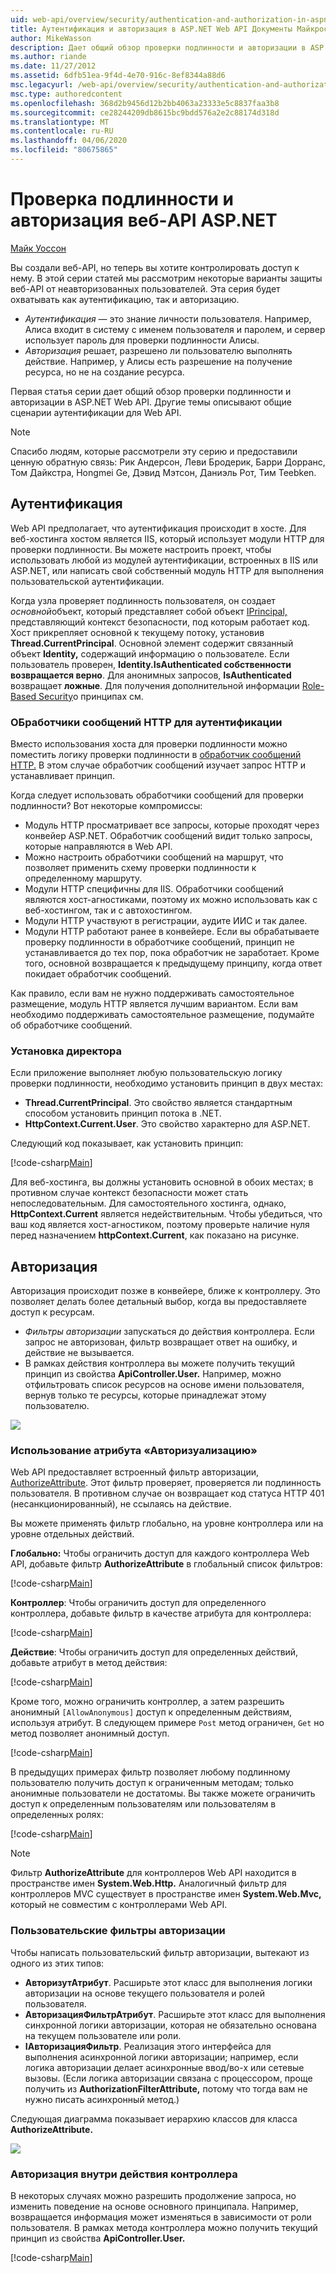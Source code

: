 ```yaml
---
uid: web-api/overview/security/authentication-and-authorization-in-aspnet-web-api
title: Аутентификация и авторизация в ASP.NET Web API Документы Майкрософт
author: MikeWasson
description: Дает общий обзор проверки подлинности и авторизации в ASP.NET Web API.
ms.author: riande
ms.date: 11/27/2012
ms.assetid: 6dfb51ea-9f4d-4e70-916c-8ef8344a88d6
msc.legacyurl: /web-api/overview/security/authentication-and-authorization-in-aspnet-web-api
msc.type: authoredcontent
ms.openlocfilehash: 368d2b9456d12b2bb4063a23333e5c8837faa3b8
ms.sourcegitcommit: ce28244209db8615bc9bdd576a2e2c88174d318d
ms.translationtype: MT
ms.contentlocale: ru-RU
ms.lasthandoff: 04/06/2020
ms.locfileid: "80675865"
---
```

# <a name="authentication-and-authorization-in-aspnet-web-api"></a>Проверка подлинности и авторизация веб-API ASP.NET

[Майк Уоссон](https://github.com/MikeWasson)

Вы создали веб-API, но теперь вы хотите контролировать доступ к нему. В этой серии статей мы рассмотрим некоторые варианты защиты веб-API от неавторизованных пользователей. Эта серия будет охватывать как аутентификацию, так и авторизацию.

- *Аутентификация* — это знание личности пользователя. Например, Алиса входит в систему с именем пользователя и паролем, и сервер использует пароль для проверки подлинности Алисы.
- *Авторизация* решает, разрешено ли пользователю выполнять действие. Например, у Алисы есть разрешение на получение ресурса, но не на создание ресурса.

Первая статья серии дает общий обзор проверки подлинности и авторизации в ASP.NET Web API. Другие темы описывают общие сценарии аутентификации для Web API.

> [!NOTE]
> Спасибо людям, которые рассмотрели эту серию и предоставили ценную обратную связь: Рик Андерсон, Леви Бродерик, Барри Дорранс, Том Дайкстра, Hongmei Ge, Дэвид Мэтсон, Даниэль Рот, Тим Teebken.

## <a name="authentication"></a>Аутентификация

Web API предполагает, что аутентификация происходит в хосте. Для веб-хостинга хостом является IIS, который использует модули HTTP для проверки подлинности. Вы можете настроить проект, чтобы использовать любой из модулей аутентификации, встроенных в IIS или ASP.NET, или написать свой собственный модуль HTTP для выполнения пользовательской аутентификации.

Когда узла проверяет подлинность пользователя, он создает *основной*объект, который представляет собой объект [IPrincipal,](https://msdn.microsoft.com/library/System.Security.Principal.IPrincipal.aspx) представляющий контекст безопасности, под которым работает код. Хост прикрепляет основной к текущему потоку, установив **Thread.CurrentPrincipal**. Основной элемент содержит связанный объект **Identity,** содержащий информацию о пользователе. Если пользователь проверен, **Identity.IsAuthenticated собственности** **возвращается верно**. Для анонимных запросов, **IsAuthenticated** возвращает **ложные**. Для получения дополнительной информации [Role-Based Security](https://msdn.microsoft.com/library/shz8h065.aspx)о принципах см.

### <a name="http-message-handlers-for-authentication"></a>ОБработчики сообщений HTTP для аутентификации

Вместо использования хоста для проверки подлинности можно поместить логику проверки подлинности в [обработчик сообщений HTTP.](../advanced/http-message-handlers.md) В этом случае обработчик сообщений изучает запрос HTTP и устанавливает принцип.

Когда следует использовать обработчики сообщений для проверки подлинности? Вот некоторые компромиссы:

- Модуль HTTP просматривает все запросы, которые проходят через конвейер ASP.NET. Обработчик сообщений видит только запросы, которые направляются в Web API.
- Можно настроить обработчики сообщений на маршрут, что позволяет применить схему проверки подлинности к определенному маршруту.
- Модули HTTP специфичны для IIS. Обработчики сообщений являются хост-агностиками, поэтому их можно использовать как с веб-хостингом, так и с автохостингом.
- Модули HTTP участвуют в регистрации, аудите ИИС и так далее.
- Модули HTTP работают ранее в конвейере. Если вы обрабатываете проверку подлинности в обработчике сообщений, принцип не устанавливается до тех пор, пока обработчик не заработает. Кроме того, основной возвращается к предыдущему принципу, когда ответ покидает обработчик сообщений.

Как правило, если вам не нужно поддерживать самостоятельное размещение, модуль HTTP является лучшим вариантом. Если вам необходимо поддерживать самостоятельное размещение, подумайте об обработчике сообщений.

### <a name="setting-the-principal"></a>Установка директора

Если приложение выполняет любую пользовательскую логику проверки подлинности, необходимо установить принцип в двух местах:

- **Thread.CurrentPrincipal**. Это свойство является стандартным способом установить принцип потока в .NET.
- **HttpContext.Current.User**. Это свойство характерно для ASP.NET.

Следующий код показывает, как установить принцип:

[!code-csharp[Main](authentication-and-authorization-in-aspnet-web-api/samples/sample1.cs)]

Для веб-хостинга, вы должны установить основной в обоих местах; в противном случае контекст безопасности может стать непоследовательным. Для самостоятельного хостинга, однако, **HttpContext.Current** является недействительным. Чтобы убедиться, что ваш код является хост-агностиком, поэтому проверьте наличие нуля перед назначением **httpContext.Current**, как показано на рисунке.

## <a name="authorization"></a>Авторизация

Авторизация происходит позже в конвейере, ближе к контроллеру. Это позволяет делать более детальный выбор, когда вы предоставляете доступ к ресурсам.

- *Фильтры авторизации* запускаться до действия контроллера. Если запрос не авторизован, фильтр возвращает ответ на ошибку, и действие не вызывается.
- В рамках действия контроллера вы можете получить текущий принцип из свойства **ApiController.User.** Например, можно отфильтровать список ресурсов на основе имени пользователя, вернув только те ресурсы, которые принадлежат этому пользователю.

![](authentication-and-authorization-in-aspnet-web-api/_static/image1.png)

<a id="auth3"></a>
### <a name="using-the-authorize-attribute"></a>Использование атрибута «Авторизуализацию»

Web API предоставляет встроенный фильтр авторизации, [AuthorizeAttribute](https://msdn.microsoft.com/library/system.web.http.authorizeattribute.aspx). Этот фильтр проверяет, проверяется ли подлинность пользователя. В противном случае он возвращает код статуса HTTP 401 (несанкционированный), не ссылаясь на действие.

Вы можете применять фильтр глобально, на уровне контроллера или на уровне отдельных действий.

**Глобально:** Чтобы ограничить доступ для каждого контроллера Web API, добавьте фильтр **AuthorizeAttribute** в глобальный список фильтров:

[!code-csharp[Main](authentication-and-authorization-in-aspnet-web-api/samples/sample2.cs)]

**Контроллер**: Чтобы ограничить доступ для определенного контроллера, добавьте фильтр в качестве атрибута для контроллера:

[!code-csharp[Main](authentication-and-authorization-in-aspnet-web-api/samples/sample3.cs)]

**Действие**: Чтобы ограничить доступ для определенных действий, добавьте атрибут в метод действия:

[!code-csharp[Main](authentication-and-authorization-in-aspnet-web-api/samples/sample4.cs)]

Кроме того, можно ограничить контроллер, а затем разрешить анонимный `[AllowAnonymous]` доступ к определенным действиям, используя атрибут. В следующем примере `Post` метод ограничен, `Get` но метод позволяет анонимный доступ.

[!code-csharp[Main](authentication-and-authorization-in-aspnet-web-api/samples/sample5.cs)]

В предыдущих примерах фильтр позволяет любому подлинному пользователю получить доступ к ограниченным методам; только анонимные пользователи не достатомы. Вы также можете ограничить доступ к определенным пользователям или пользователям в определенных ролях:

[!code-csharp[Main](authentication-and-authorization-in-aspnet-web-api/samples/sample6.cs)]

> [!NOTE]
> Фильтр **AuthorizeAttribute** для контроллеров Web API находится в пространстве имен **System.Web.Http.** Аналогичный фильтр для контроллеров MVC существует в пространстве имен **System.Web.Mvc,** который не совместим с контроллерами Web API.

### <a name="custom-authorization-filters"></a>Пользовательские фильтры авторизации

Чтобы написать пользовательский фильтр авторизации, вытекают из одного из этих типов:

- **АвторизутАтрибут**. Расширьте этот класс для выполнения логики авторизации на основе текущего пользователя и ролей пользователя.
- **АвторизацияФильтрАтрибут**. Расширьте этот класс для выполнения синхронной логики авторизации, которая не обязательно основана на текущем пользователе или роли.
- **IАвторизацияФильтр**. Реализация этого интерфейса для выполнения асинхронной логики авторизации; например, если логика авторизации делает асинхронные ввод/во-х или сетевые вызовы. (Если логика авторизации связана с процессором, проще получить из **AuthorizationFilterAttribute,** потому что тогда вам не нужно писать асинхронный метод.)

Следующая диаграмма показывает иерархию классов для класса **AuthorizeAttribute.**

![](authentication-and-authorization-in-aspnet-web-api/_static/image2.png)

### <a name="authorization-inside-a-controller-action"></a>Авторизация внутри действия контроллера

В некоторых случаях можно разрешить продолжение запроса, но изменить поведение на основе основного принципала. Например, возвращается информация может изменяться в зависимости от роли пользователя. В рамках метода контроллера можно получить текущий принцип из свойства **ApiController.User.**

[!code-csharp[Main](authentication-and-authorization-in-aspnet-web-api/samples/sample7.cs)]
